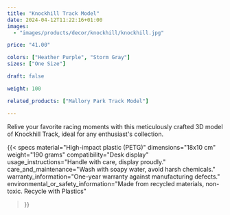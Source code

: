 ```yaml
---
title: "Knockhill Track Model"
date: 2024-04-12T11:22:16+01:00
images:
  - "images/products/decor/knockhill/knockhill.jpg"

price: "41.00"

colors: ["Heather Purple", "Storm Gray"]
sizes: ["One Size"]

draft: false

weight: 100

related_products: ["Mallory Park Track Model"]

---
```


Relive your favorite racing moments with this meticulously crafted 3D model of Knockhill Track, ideal for any enthusiast's collection.

{{< specs
    material="High-impact plastic (PETG)"
    dimensions="18x10 cm"
    weight="190 grams"
    compatibility="Desk display"
    usage_instructions="Handle with care, display proudly."
    care_and_maintenance="Wash with soapy water, avoid harsh chemicals."
    warranty_information="One-year warranty against manufacturing defects."
    environmental_or_safety_information="Made from recycled materials, non-toxic. Recycle with Plastics"
>}}
